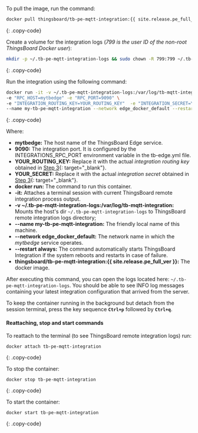 To pull the image, run the command:

```bash
docker pull thingsboard/tb-pe-mqtt-integration:{{ site.release.pe_full_ver }}
```
{: .copy-code}

Create a volume for the integration logs (_799 is the user ID of the non-root ThingsBoard Docker user_):

```bash
mkdir -p ~/.tb-pe-mqtt-integration-logs && sudo chown -R 799:799 ~/.tb-pe-mqtt-integration-logs
```
{: .copy-code}

Run the integration using the following command:

```bash
docker run -it -v ~/.tb-pe-mqtt-integration-logs:/var/log/tb-mqtt-integration \
-e "RPC_HOST=mytbedge" -e "RPC_PORT=9090" \
-e "INTEGRATION_ROUTING_KEY=YOUR_ROUTING_KEY"  -e "INTEGRATION_SECRET=YOUR_SECRET" \
--name my-tb-pe-mqtt-integration --network edge_docker_default --restart always thingsboard/tb-pe-mqtt-integration:{{ site.release.pe_full_ver }}
```
{: .copy-code}

Where: 

- **mytbedge:** The host name of the ThingsBoard Edge service.
- **9090:** The integration port. It is configured by the INTEGRATIONS_RPC_PORT environment variable in the tb-edge.yml file.
- **YOUR_ROUTING_KEY:** Replace it with the actual _integration routing key_ obtained in [Step 3](/docs/pe/edge/user-guide/integrations/remote-integrations/#step-3-save-remote-integration-credentials){: target="_blank"}.
- **YOUR_SECRET:** Replace it with the actual _integration secret_ obtained in [Step 3](/docs/pe/edge/user-guide/integrations/remote-integrations/#step-3-save-remote-integration-credentials){: target="_blank"}.
- **docker run:** The command to run this container.
- **-it:** Attaches a terminal session with current ThingsBoard remote integration process output.
- **-v ~/.tb-pe-mqtt-integration-logs:/var/log/tb-mqtt-integration:** Mounts the host's dir `~/.tb-pe-mqtt-integration-logs` to ThingsBoard remote integration logs directory;
- **--name my-tb-pe-mqtt-integration:** The friendly local name of this machine.
- **--network edge_docker_default:** The network name in which the _mytbedge_ service operates.
- **--restart always:** The command automatically starts ThingsBoard Integration if the system reboots and restarts in case of failure.
- **thingsboard/tb-pe-mqtt-integration:{{ site.release.pe_full_ver }}:** The docker image.

After executing this command, you can open the logs located here: `~/.tb-pe-mqtt-integration-logs`.
You should be able to see INFO log messages containing your latest integration configuration that arrived from the server.

To keep the container running in the background but detach from the session terminal, press the key sequence **`Ctrl+p`** followed by **`Ctrl+q`**.

#### Reattaching, stop and start commands

To reattach to the terminal (to see ThingsBoard remote integration logs) run:

```
docker attach tb-pe-mqtt-integration
```
{: .copy-code}

To stop the container:

```
docker stop tb-pe-mqtt-integration
```
{: .copy-code}

To start the container:

```
docker start tb-pe-mqtt-integration
```
{: .copy-code}
